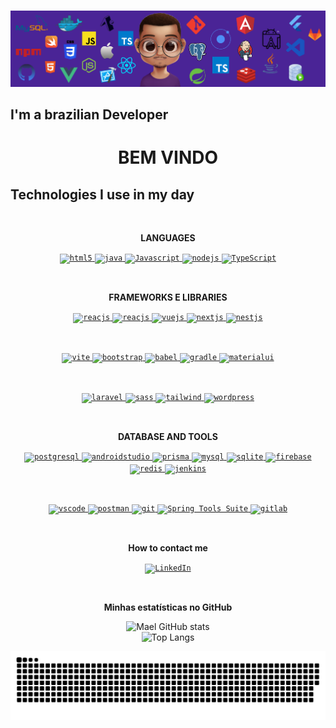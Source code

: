#
![](https://raw.githubusercontent.com/Maelzin13/Maelzin13/main/.assets/Foto.png)

## I'm a brazilian Developer

<div align="center"> 
 <h1 align="center">BEM VINDO</h1>
</div>


## Technologies I use in my day 

</div>
<br>
<p align="center"><b>LANGUAGES</b></p>
<div align="center">
   <a href="https://developer.mozilla.org/pt-BR/docs/Web/HTML" title="HTML5">
      <code><img src="https://skillicons.dev/icons?i=php" alt="html5" width="40" height="40"/></code>
   </a>
   <a href="https://developer.mozilla.org/pt-BR/docs/Web/CSS" title="CSS3">
      <code><img src="https://skillicons.dev/icons?i=java" alt="java" width="40" height="40"/></code>
   </a>
   <a href="https://developer.mozilla.org/en-US/docs/Web/JavaScript" title="Javascript">
      <code><img src="https://skillicons.dev/icons?i=js" alt="Javascript" width="40" height="40"/></code>
   </a>
   <a href="https://nodejs.org" title="NodeJS">
      <code><img src="https://skillicons.dev/icons?i=nodejs" alt="nodejs" width="40" height="40"/></code>
   </a>
   <a href="https://www.typescriptlang.org/" title="TypeScript">
    <code><img src="https://img.icons8.com/color/48/000000/typescript.png" alt="TypeScript" width="40" height="40"/></code>
   </a>
</div>

<p>&nbsp;</p>

<p align="center"><b>FRAMEWORKS E LIBRARIES</b></p>
<div align="center">
   <a href="https://pt-br.reactjs.org/" title="ReactJS">
      <code><img src="https://skillicons.dev/icons?i=react" alt="reacjs" width="40" height="40"/></code>
   </a>
   <a href="https://pt-br.reactjs.org/" title="Angular">
      <code><img src="https://skillicons.dev/icons?i=angular" alt="reacjs" width="40" height="40"/></code>
   </a>
   <a href="https://vuejs.org/" title="VueJS">
      <code><img src="https://skillicons.dev/icons?i=vue" alt="vuejs" width="40" height="40"/></code>
   </a>
   <a href="https://vuejs.org/" title="Vite">
      <code><img src="https://skillicons.dev/icons?i=nextjs" alt="nextjs" width="40" height="40"/></code>
   </a>
   <a href="https://vuejs.org/" title="Nest">
      <code><img src="https://skillicons.dev/icons?i=nestjs" alt="nestjs" width="40" height="40"/></code>
   </a>  
</div>
<p>&nbsp;</p>
<div align="center">
   <a href="https://vuejs.org/" title="Next">
      <code><img src="https://skillicons.dev/icons?i=vite" alt="vite" width="40" height="40"/></code>
   </a>  
   <a href="https://getbootstrap.com/" title="Bootstrap">
      <code><img src="https://skillicons.dev/icons?i=bootstrap" alt="bootstrap" width="40" height="40"/></code>
   </a>  
   <a href="https://babeljs.io/" title="Babel">
      <code><img src="https://skillicons.dev/icons?i=babel" alt="babel" width="40" height="40"/></code>
   </a>
   <a href="https://gradle.org/" title="Gradles">
      <code><img src="https://skillicons.dev/icons?i=gradle" alt="gradle" width="40" height="40"/></code>
   </a>
   <a href="https://mui.com/material-ui/" title="Material UI">
      <code><img src="https://skillicons.dev/icons?i=materialui" alt="materialui" width="40" height="40"/></code>
   </a>
</div>
<p>&nbsp;</p>
<div align="center">
   <a href="https://developer.mozilla.org/pt-BR/docs/Web/CSS" title="CSS3">
      <code><img src="https://skillicons.dev/icons?i=laravel" alt="laravel" width="40" height="40"/></code>
   </a>
   <a href="https://sass-lang.com/" title="SCSS">
      <code><img src="https://skillicons.dev/icons?i=sass" alt="sass" width="40" height="40"/></code>
   </a>
   <a href="https://tailwindcss.com/" title="TAILWIND">
        <code><img src="https://skillicons.dev/icons?i=tailwind" alt="tailwind" width="40" height="40"/></code>
   </a>
   <a href="https://br.wordpress.org/" title="wordpress">
        <code><img src="https://skillicons.dev/icons?i=wordpress" alt="wordpress" width="40" height="40"/></code>
   </a>
</div>

<p>&nbsp;</p>

<p align="center"><b>DATABASE AND TOOLS</b></p>
<div align="center">
   <a href="https://www.postgresql.org/" title="PostgreSQL" target="_blank">
      <code><img src="https://skillicons.dev/icons?i=postgres" alt="postgresql" width="40" height="40"/></code>
   </a>
   <a href="https://developer.android.com/studio" title="Android Studio" target="_blank">
      <code><img src="https://skillicons.dev/icons?i=androidstudio" alt="androidstudio" width="40" height="40"/></code>
   </a>
   <a href="https://developer.android.com/studio" title="Prisma" target="_blank">
      <code><img src="https://skillicons.dev/icons?i=prisma" alt="prisma" width="40" height="40"/></code>
   </a>
   <a href="https://www.mysql.com/" title="MySql" target="_blank">
      <code><img src="https://skillicons.dev/icons?i=mysql" alt="mysql" width="40" height="40"/></code>
   </a>
    <a href="https://www.sqlite.org/index.html" title="Sqlite3" target="_blank">
      <code><img src="https://skillicons.dev/icons?i=sqlite" alt="sqlite" width="40" height="40"/></code>
   </a>
   <a href="https://firebase.google.com" title="Firebase" target="_blank"">
      <code><img src="https://skillicons.dev/icons?i=firebase" alt="firebase" width="40" height="40"/></code>
   </a>
   <a href="https://redis.io/" title="Redis" target="_blank">
      <code><img src="https://skillicons.dev/icons?i=redis" alt="redis" width="40" height="40"/></code>
   </a>
   
   <a href="https://www.jenkins.io/" title="Jankins" target="_blank">
      <code><img src="https://skillicons.dev/icons?i=jenkins" alt="jenkins" width="40" height="40"/></code>
   </a>   
</div>
<p>&nbsp;</p>
<div align="center">
   <a href="https://code.visualstudio.com" title="VSCode" target="_blank">
      <code><img src="https://skillicons.dev/icons?i=vscode" alt="vscode" width="40" height="40"/></code>
   </a>
   <a href="https://www.postman.com/" title="Post Man" target="_blank">
      <code><img src="https://skillicons.dev/icons?i=postman" alt="postman" width="40" height="40"/></code>
   </a>
   <a href="https://git-scm.com/" title="Git" "target="_blank">
      <code><img src="https://skillicons.dev/icons?i=git" alt="git" width="40" height="40"/></code>
   </a>
   <a href="https://spring.io/tools" title="Spring Tools Suite" target="_blank">
       <code><img src="https://img.icons8.com/color/48/000000/spring-logo.png" alt="Spring Tools Suite" width="40" height="40"/></code>
   </a>
   <a href="https://about.gitlab.com/" title="GitLab" target="_blank">
      <code><img src="https://skillicons.dev/icons?i=gitlab" alt="gitlab" width="40" height="40"/></code>
   </a>
 </div>

<p>&nbsp;</p>

<p align="center"><b>How to contact me</b></p>
<div align="center">
    <a href="https://www.linkedin.com/in/ismael-santos04/" title="LinkedIn" target="_blank">
      <code><img src="https://img.icons8.com/color/96/000000/linkedin.png" alt="LinkedIn" width="60" height="60"/></code>
    </a>
<!--     <a href="https://www.gmail.com/" title="Gmail" " target="_blank">
      <code><img src="https://img.icons8.com/color/96/000000/gmail.png" alt="Gmail" width="60" height="60"/></code>
    </a> -->
</div>

<p>&nbsp;</p>

<p align="center"><b> Minhas estatísticas no GitHub</b></p>
<div align="center"> 
  <img src="https://github-readme-stats.vercel.app/api?username=Maelzin13&show_icons=true&theme=dracula" alt="Mael GitHub stats"/>
</div>
<div align="center"> 
    <img src="https://github-readme-stats.vercel.app/api/top-langs/?username=Maelzin13&layout=compact&langs_count=7&theme=radical" alt="Top Langs"/>
</div>
<!-- <div style="display: inline-block"><br/>
    <img aling="center" alt="Html5" src="https://img.shields.io/badge/HTML5-E34F26?style=for-the-badge&logo=html5&logoColor=white" />
    <img aling="center" alt="Css3" src="https://img.shields.io/badge/CSS3-1572B6?style=for-the-badge&logo=css3&logoColor=white" />
    <img aling="center" alt="JavaScript" src="https://img.shields.io/badge/JavaScript-323330?style=for-the-badge&logo=javascript&logoColor=F7DF1E" />
    <img aling="center" alt="React" src="https://img.shields.io/badge/React-20232A?style=for-the-badge&logo=react&logoColor=61DAFB" />
    <img aling="center" alt="Angular" src="https://img.shields.io/badge/Angular-DD0031?style=for-the-badge&logo=angular&logoColor=white" />
    <img aling="center" alt="TypeScript" src="https://img.shields.io/badge/TypeScript-007ACC?style=for-the-badge&logo=typescript&logoColor=white"/>
</div><br/> -->

![Snake animation](https://github.com/Maelzin13/Maelzin13/blob/output/github-contribution-grid-snake.svg)
